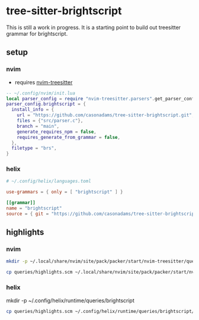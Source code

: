 # tree-sitter-brightscript

This is still a work in progress.  It is a starting point to build out treesitter grammar for brightscript.

## setup

### nvim

- requires [nvim-treesitter](https://github.com/nvim-treesitter/nvim-treesitter)

```lua
-- ~/.config/nvim/init.lua
local parser_config = require "nvim-treesitter.parsers".get_parser_configs()
parser_config.brightscript = {
  install_info = {
    url = "https://github.com/casonadams/tree-sitter-brightscript.git",
    files = {"src/parser.c"},
    branch = "main",
    generate_requires_npm = false,
    requires_generate_from_grammar = false,
  },
  filetype = "brs",
}
```

### helix

```toml
# ~/.config/helix/languages.toml

use-grammars = { only = [ "brightscript" ] }

[[grammar]]
name = "brightscript"
source = { git = "https://github.com/casonadams/tree-sitter-brightscript.git", rev = "main" }
```

## highlights

### nvim

```sh
mkdir -p ~/.local/share/nvim/site/pack/packer/start/nvim-treesitter/queries/brightscript

cp queries/highlights.scm ~/.local/share/nvim/site/pack/packer/start/nvim-treesitter/queries/brightscript
```

### helix

mkdir -p ~/.config/helix/runtime/queries/brightscript

```sh
cp queries/highlights.scm ~/.config/helix/runtime/queries/brightscript/highlights.scm
```
